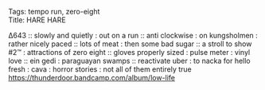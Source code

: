 Tags: tempo run, zero-eight  
Title: HARE HARE    
  
∆643 :: slowly and quietly : out on a run :: anti clockwise : on kungsholmen : rather nicely paced :: lots of meat : then some bad sugar :: a stroll to show #2™ : attractions of zero eight :: gloves properly sized : pulse meter : vinyl love :: ein gedi : paraguayan swamps :: reactivate uber : to nacka for hello fresh : cava : horror stories : not all of them entirely true
<https://thunderdoor.bandcamp.com/album/low-life>
